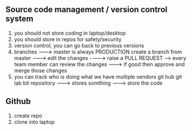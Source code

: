 Source code management / version control system
-----------------------------------------------
1. you should not store coding in laptop/desktop
2. you should store in repos for safety/security
3. version control, you can go back to previous versions 
4. branches ---> master is always PRODUCTION
     create a branch from master ---> edit the changes ----> raise a PULL REQUEST --> every team member can review the changes ---> if good then approve and merge those
     changes 
5. you can track who is doing what 
we have multiple vendors 
git hub
git lab 
bit 
repository ---> stores somthing ---> store the code

Github
-------------------------
1. create repo 
2. clone into laptop 

